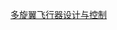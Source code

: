 [多旋翼飞行器设计与控制](https://www.bilibili.com/video/BV1my4y1v7yC?vd_source=8f770dbae4bd9741aa555bb473d35466)
